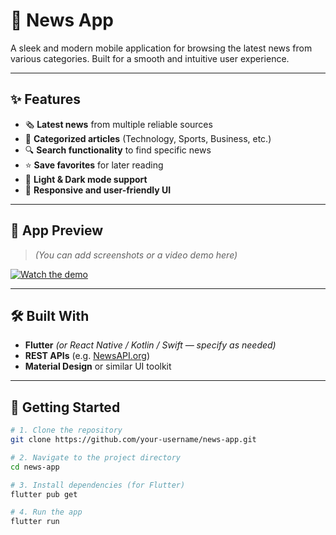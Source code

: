 # 📰 News App

A sleek and modern mobile application for browsing the latest news from various categories. Built for a smooth and intuitive user experience.

---

## ✨ Features

- 🗞️ **Latest news** from multiple reliable sources  
- 📂 **Categorized articles** (Technology, Sports, Business, etc.)  
- 🔍 **Search functionality** to find specific news  
- ⭐ **Save favorites** for later reading  
- 🌙 **Light & Dark mode support**  
- 📱 **Responsive and user-friendly UI**

---

## 🎥 App Preview

> *(You can add screenshots or a video demo here)*

[![Watch the demo](https://img.youtube.com/vi/VIDEO_ID/0.jpg)](https://youtu.be/VIDEO_ID)

---

## 🛠️ Built With

- **Flutter** *(or React Native / Kotlin / Swift — specify as needed)*
- **REST APIs** (e.g. [NewsAPI.org](https://newsapi.org/))
- **Material Design** or similar UI toolkit

---

## 🚀 Getting Started

```bash
# 1. Clone the repository
git clone https://github.com/your-username/news-app.git

# 2. Navigate to the project directory
cd news-app

# 3. Install dependencies (for Flutter)
flutter pub get

# 4. Run the app
flutter run
